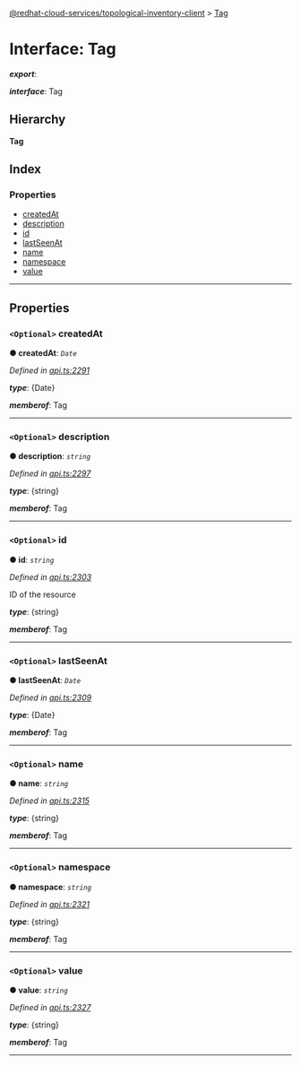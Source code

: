 [@redhat-cloud-services/topological-inventory-client](../README.md) > [Tag](../interfaces/tag.md)

# Interface: Tag

*__export__*: 

*__interface__*: Tag

## Hierarchy

**Tag**

## Index

### Properties

* [createdAt](tag.md#createdat)
* [description](tag.md#description)
* [id](tag.md#id)
* [lastSeenAt](tag.md#lastseenat)
* [name](tag.md#name)
* [namespace](tag.md#namespace)
* [value](tag.md#value)

---

## Properties

<a id="createdat"></a>

### `<Optional>` createdAt

**● createdAt**: *`Date`*

*Defined in [api.ts:2291](https://github.com/RedHatInsights/javascript-clients/blob/master/packages/topological-inventory/api.ts#L2291)*

*__type__*: {Date}

*__memberof__*: Tag

___
<a id="description"></a>

### `<Optional>` description

**● description**: *`string`*

*Defined in [api.ts:2297](https://github.com/RedHatInsights/javascript-clients/blob/master/packages/topological-inventory/api.ts#L2297)*

*__type__*: {string}

*__memberof__*: Tag

___
<a id="id"></a>

### `<Optional>` id

**● id**: *`string`*

*Defined in [api.ts:2303](https://github.com/RedHatInsights/javascript-clients/blob/master/packages/topological-inventory/api.ts#L2303)*

ID of the resource

*__type__*: {string}

*__memberof__*: Tag

___
<a id="lastseenat"></a>

### `<Optional>` lastSeenAt

**● lastSeenAt**: *`Date`*

*Defined in [api.ts:2309](https://github.com/RedHatInsights/javascript-clients/blob/master/packages/topological-inventory/api.ts#L2309)*

*__type__*: {Date}

*__memberof__*: Tag

___
<a id="name"></a>

### `<Optional>` name

**● name**: *`string`*

*Defined in [api.ts:2315](https://github.com/RedHatInsights/javascript-clients/blob/master/packages/topological-inventory/api.ts#L2315)*

*__type__*: {string}

*__memberof__*: Tag

___
<a id="namespace"></a>

### `<Optional>` namespace

**● namespace**: *`string`*

*Defined in [api.ts:2321](https://github.com/RedHatInsights/javascript-clients/blob/master/packages/topological-inventory/api.ts#L2321)*

*__type__*: {string}

*__memberof__*: Tag

___
<a id="value"></a>

### `<Optional>` value

**● value**: *`string`*

*Defined in [api.ts:2327](https://github.com/RedHatInsights/javascript-clients/blob/master/packages/topological-inventory/api.ts#L2327)*

*__type__*: {string}

*__memberof__*: Tag

___

